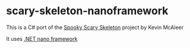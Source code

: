 # scary-skeleton-nanoframework

This is a C# port of the  [Spooky Scary Skeleton](https://www.kevsrobots.com/blog/spooky-scary-skeleton.html) project by Kevin McAleer

It uses [.NET nano framework](https://www.nanoframework.net/)
